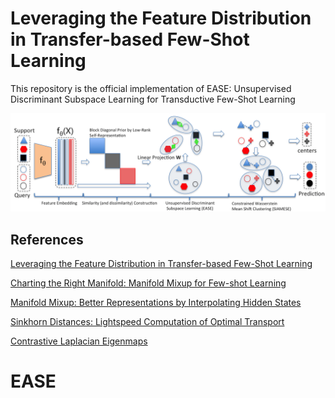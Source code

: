 # Leveraging the Feature Distribution in Transfer-based Few-Shot Learning

This repository is the official implementation of EASE: Unsupervised Discriminant Subspace Learning for Transductive
Few-Shot Learning

![](figure1.png)





## References
[Leveraging the Feature Distribution in Transfer-based Few-Shot Learning](https://arxiv.org/pdf/2006.03806.pdf)

[Charting the Right Manifold: Manifold Mixup for Few-shot Learning](https://arxiv.org/pdf/1907.12087v3.pdf)

[Manifold Mixup: Better Representations by Interpolating Hidden States](https://arxiv.org/pdf/1806.05236.pdf)

[Sinkhorn Distances: Lightspeed Computation of Optimal Transport](https://papers.nips.cc/paper/4927-sinkhorn-distances-lightspeed-computation-of-optimal-transport.pdf)

[Contrastive Laplacian Eigenmaps](https://proceedings.neurips.cc/paper/2021/file/2d1b2a5ff364606ff041650887723470-Paper.pdf)
# EASE
